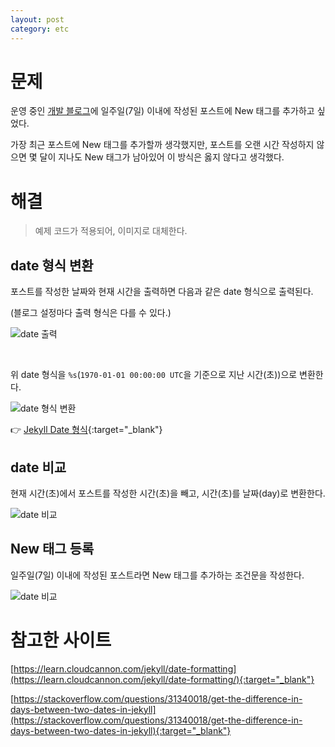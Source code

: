 ```yaml
---
layout: post
category: etc
---
```


# 문제

운영 중인 [개발 블로그](https://bobbohee.github.io/post)에 일주일(7일) 이내에 작성된 포스트에 New 태그를 추가하고 싶었다.

가장 최근 포스트에 New 태그를 추가할까 생각했지만, 포스트를 오랜 시간 작성하지 않으면 몇 달이 지나도 New 태그가 남아있어 이 방식은 옳지 않다고 생각했다.

# 해결

> 예제 코드가 적용되어, 이미지로 대체한다.

## date 형식 변환

포스트를 작성한 날짜와 현재 시간을 출력하면 다음과 같은 date 형식으로 출력된다. 

(블로그 설정마다 출력 형식은 다를 수 있다.)

![date 출력](/no-access-please/assets/image/2021-02-24-jekyll-compare-date/1.svg)

<br>

위 date 형식을 `%s`(`1970-01-01 00:00:00 UTC`을 기준으로 지난 시간(초))으로 변환한다.

![date 형식 변환](/no-access-please/assets/image/2021-02-24-jekyll-compare-date/2.svg)

👉 [Jekyll Date 형식](https://learn.cloudcannon.com/jekyll/date-formatting/){:target="_blank"}

## date 비교

현재 시간(초)에서 포스트를 작성한 시간(초)을 빼고, 시간(초)를 날짜(day)로 변환한다. 

![date 비교](/no-access-please/assets/image/2021-02-24-jekyll-compare-date/3.svg)

## New 태그 등록

일주일(7일) 이내에 작성된 포스트라면 New 태그를 추가하는 조건문을 작성한다.

![date 비교](/no-access-please/assets/image/2021-02-24-jekyll-compare-date/4.svg)

# 참고한 사이트

[https://learn.cloudcannon.com/jekyll/date-formatting](https://learn.cloudcannon.com/jekyll/date-formatting/){:target="_blank"}

[https://stackoverflow.com/questions/31340018/get-the-difference-in-days-between-two-dates-in-jekyll](https://stackoverflow.com/questions/31340018/get-the-difference-in-days-between-two-dates-in-jekyll){:target="_blank"}

